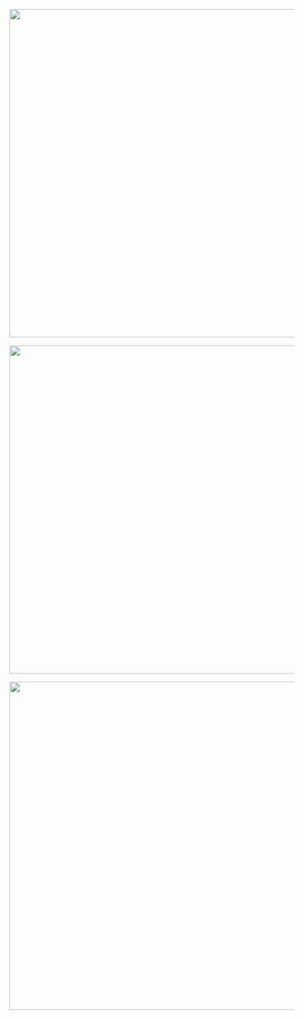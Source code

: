 <p align="center">
  <img width="1031" height="579" src="https://i.imgur.com/C6mlV07.png">
</p>

<p align="center">
  <img width="1031" height="579" src="https://i.imgur.com/GUXXz7R.png">
</p>

<p align="center">
  <img width="1031" height="579" src="https://i.imgur.com/DwpVw0B.png">
</p>
